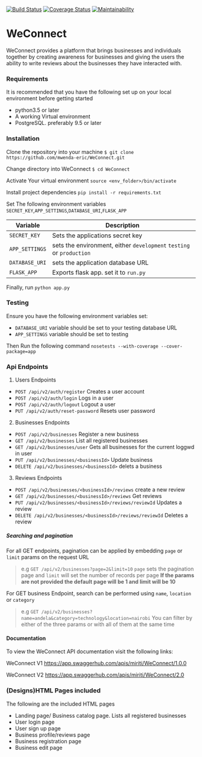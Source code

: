 [![Build Status](https://travis-ci.org/miritih/WeConnect.svg?branch=master)](https://travis-ci.org/miritih/WeConnect)
[![Coverage Status](https://coveralls.io/repos/github/mwenda-eric/WeConnect/badge.svg?branch=master)](https://coveralls.io/github/mwenda-eric/WeConnect?branch=master)
[![Maintainability](https://api.codeclimate.com/v1/badges/dc485a5ab5ef19ee15af/maintainability)](https://codeclimate.com/github/mwenda-eric/WeConnect/maintainability)
# WeConnect
WeConnect provides a platform that brings businesses and individuals together by creating awareness for businesses and giving the users the ability to write reviews about the businesses they have interacted with. 


### Requirements
It is recommended that you have the following set up on your local environment before getting started
- python3.5 or later
- A working Virtual environment
- PostgreSQL. preferably 9.5 or later

### Installation
Clone the repository into your machine
`$ git clone https://github.com/mwenda-eric/WeConnect.git`

Change directory into WeConnect
`$ cd WeConnect`

Activate Your virtual environment
`source <env_folder>/bin/activate`

Install project dependencies
`pip install -r requirements.txt`

Set The following environment variables `SECRET_KEY`,`APP_SETTINGS`,`DATABASE_URI`,`FLASK_APP`

Variable| Description
---|---
`SECRET_KEY`| Sets the applications secret key
`APP_SETTINGS`| sets the environment, either `development` `testing` or `production` 
`DATABASE_URI`| sets the application database URL 
`FLASK_APP`| Exports flask app. set it to `run.py`


Finally, run `python app.py`

### Testing
Ensure you have the following environment variables set:
- `DATABASE_URI` variable should be set to your testing database URL
- `APP_SETTINGS` variable should be set to testing

Then Run the following  command
`nosetests --with-coverage --cover-package=app`

### Api Endpoints
1. Users Endpoints 
- `POST /api/v2/auth/register`  Creates a user account
- `POST /api/v2/auth/login` Logs in a user
- `POST /api/v2/auth/logout` Logout a user
- `PUT /api/v2/auth/reset-password` Resets user password
2. Businesses Endpoints
- `POST /api/v2/businesses` Register a new business
- `GET /api/v2/businesses` List all registered businesses
- `GET /api/v2/businesses/user` Gets all businesses for the current loggwd in user 
- `PUT /api/v2/businesses/<businessId>` Update business 
- `DELETE /api/v2/businesses/<businessId>` delets a business
3. Reviews Endpoints
- `POST /api/v2/businesses/<businessId>/reviews` create a new review 
- `GET /api/v2/businesses/<businessId>/reviews` Get reviews
- `PUT /api/v2/businesses/<businessId>/reviews/reviewId` Updates a review
- `DELETE /api/v2/businesses/<businessId>/reviews/reviewId` Deletes a review

##### Searching and pagination
For all GET endpoints, pagination can be applied by embedding `page` or `limit` params on the request URL
> e.g `GET /api/v2/businesses?page=2&limit=10` `page` sets the pagination page and `limit` will set the number of records per page
**If the params are not provided the default page will be 1 and limit will be 10**

For GET business Endpoint, search can be performed using `name`, `location` or `category`
> e.g `GET /api/v2/businesses?name=andela&category=technology&location=nairobi`
You can filter by either of the three params or with all of them at the same time

#### Documentation 
To view the WeConnect API documentation visit the following links:

WeConnect V1
https://app.swaggerhub.com/apis/miriti/WeConnect/1.0.0

WeConnect V2
https://app.swaggerhub.com/apis/miriti/WeConnect/2.0

### (Designs)HTML Pages included
The following are the included HTML pages
- Landing page/ Business catalog page. Lists all registered businesses
- User login page
- User sign up page
- Business profile/reviews page
- Business registration page
- Business edit page
